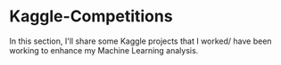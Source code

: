 # Kaggle-Competitions

In this section, I'll share some Kaggle projects that I worked/ have been working to enhance my Machine Learning analysis.
